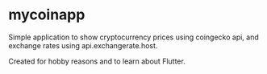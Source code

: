 # mycoinapp
Simple application to show cryptocurrency prices using coingecko api, and exchange rates using api.exchangerate.host.

Created for hobby reasons and to learn about Flutter.
